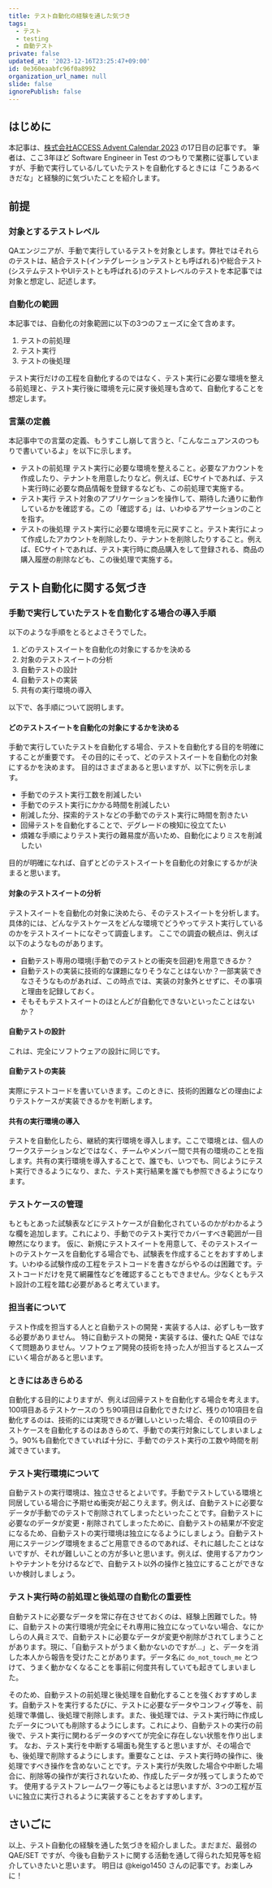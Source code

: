 ```yaml
---
title: テスト自動化の経験を通した気づき
tags:
  - テスト
  - testing
  - 自動テスト
private: false
updated_at: '2023-12-16T23:25:47+09:00'
id: 0e360eaabfc96f0a8992
organization_url_name: null
slide: false
ignorePublish: false
---
```

## はじめに

本記事は、[株式会社ACCESS Advent Calendar 2023](https://qiita.com/advent-calendar/2023/access) の17日目の記事です。
筆者は、ここ3年ほど Software Engineer in Test のつもりで業務に従事していますが、手動で実行している/していたテストを自動化するときには「こうあるべきだな」と経験的に気づいたことを紹介します。

## 前提

### 対象とするテストレベル

QAエンジニアが、手動で実行しているテストを対象とします。弊社ではそれらのテストは、結合テスト(インテグレーションテストとも呼ばれる)や総合テスト(システムテストやUIテストとも呼ばれる)のテストレベルのテストを本記事では対象と想定し、記述します。

### 自動化の範囲

本記事では、自動化の対象範囲に以下の3つのフェーズに全て含めます。

1. テストの前処理
2. テスト実行
3. テストの後処理

テスト実行だけの工程を自動化するのではなく、テスト実行に必要な環境を整える前処理と、テスト実行後に環境を元に戻す後処理も含めて、自動化することを想定します。

### 言葉の定義

本記事中での言葉の定義、もうすこし崩して言うと、「こんなニュアンスのつもりで書いているよ」を以下に示します。

- テストの前処理
  テスト実行に必要な環境を整えること。必要なアカウントを作成したり、テナントを用意したりなど。例えば、ECサイトであれば、テスト実行時に必要な商品情報を登録するなども、この前処理で実施する。
- テスト実行
  テスト対象のアプリケーションを操作して、期待した通りに動作しているかを確認する。この「確認する」は、いわゆるアサーションのことを指す。
- テストの後処理
  テスト実行に必要な環境を元に戻すこと。テスト実行によって作成したアカウントを削除したり、テナントを削除したりすること。例えば、ECサイトであれば、テスト実行時に商品購入をして登録される、商品の購入履歴の削除なども、この後処理で実施する。

## テスト自動化に関する気づき

### 手動で実行していたテストを自動化する場合の導入手順

以下のような手順をとるとよさそうでした。

1. どのテストスイートを自動化の対象にするかを決める
1. 対象のテストスイートの分析
1. 自動テストの設計
1. 自動テストの実装
1. 共有の実行環境の導入

以下で、各手順について説明します。

#### どのテストスイートを自動化の対象にするかを決める

手動で実行していたテストを自動化する場合、テストを自動化する目的を明確にすることが重要です。
その目的にそって、どのテストスイートを自動化の対象にするかを決めます。
目的はさまざまあると思いますが、以下に例を示します。

- 手動でのテスト実行工数を削減したい
- 手動でのテスト実行にかかる時間を削減したい
- 削減した分、探索的テストなどの手動でのテスト実行に時間を割きたい
- 回帰テストを自動化することで、デグレードの検知に役立てたい
- 煩雑な手順によりテスト実行の難易度が高いため、自動化によりミスを削減したい

目的が明確になれば、自ずとどのテストスイートを自動化の対象にするかが決まると思います。

#### 対象のテストスイートの分析

テストスイートを自動化の対象に決めたら、そのテストスイートを分析します。
具体的には、どんなテストケースをどんな環境でどうやってテスト実行しているのかをテストスイートになぞって調査します。
ここでの調査の観点は、例えば以下のようなものがあります。

- 自動テスト専用の環境(手動でのテストとの衝突を回避)を用意できるか？
- 自動テストの実装に技術的な課題になりそうなことはないか？一部実装できなさそうなものがあれば、この時点では、実装の対象外とせずに、その事項と理由を記録しておく。
- そもそもテストスイートのほとんどが自動化できないといったことはないか？

#### 自動テストの設計

これは、完全にソフトウェアの設計に同じです。

#### 自動テストの実装

実際にテストコードを書いていきます。このときに、技術的困難などの理由によりテストケースが実装できるかを判断します。

#### 共有の実行環境の導入

テストを自動化したら、継続的実行環境を導入します。ここで環境とは、個人のワークステーションなどではなく、チームやメンバー間で共有の環境のことを指します。共有の実行環境を導入することで、誰でも、いつでも、同じようにテスト実行できるようになり、また、テスト実行結果を誰でも参照できるようになります。

### テストケースの管理

もともとあった試験表などにテストケースが自動化されているのかがわかるような欄を追加します。これにより、手動でのテスト実行でカバーすべき範囲が一目瞭然になります。
仮に、新規にテストスイートを用意して、そのテストスイートのテストケースを自動化する場合でも、試験表を作成することをおすすめします。いわゆる試験作成の工程をテストコードを書きながらやるのは困難です。テストコードだけを見て網羅性などを確認することもできません。少なくともテスト設計の工程を踏む必要があると考えています。

### 担当者について

テスト作成を担当する人とと自動テストの開発・実装する人は、必ずしも一致する必要がありません。
特に自動テストの開発・実装するは、優れた QAE ではなくて問題ありません。ソフトウェア開発の技術を持った人が担当するとスムーズにいく場合があると思います。

### ときにはあきらめる

自動化する目的によりますが、例えば回帰テストを自動化する場合を考えます。100項目あるテストケースのうち90項目は自動化できたけど、残りの10項目を自動化するのは、技術的には実現できるが難しいといった場合、その10項目のテストケースを自動化するのはあきらめて、手動での実行対象にしてしまいましょう。90%も自動化できていれば十分に、手動でのテスト実行の工数や時間を削減できています。

### テスト実行環境について

自動テストの実行環境は、独立させるとよいです。手動でテストしている環境と同居している場合に予期せぬ衝突が起こりえます。例えば、自動テストに必要なデータが手動でのテストで削除されてしまったといったことです。自動テストに必要なのデータが変更・削除されてしまったために、自動テストの結果が不安定になるため、自動テストの実行環境は独立になるようにしましょう。自動テスト用にステージング環境をまるごと用意できるのであれば、それに越したことはないですが、それが難しいことの方が多いと思います。例えば、使用するアカウントやテナントを分けるなどで、自動テスト以外の操作と独立にすることができないか検討しましょう。

### テスト実行時の前処理と後処理の自動化の重要性

自動テストに必要なデータを常に存在させておくのは、経験上困難でした。特に、自動テストの実行環境が完全にそれ専用に独立になっていない場合、なにかしらの人員ミスで、自動テストに必要なデータが変更や削除がされてしまうことがあります。現に、「自動テストがうまく動かないのですが...」と、データを消した本人から報告を受けたことがあります。データ名に `do_not_touch_me` とつけて、うまく動かなくなることを事前に何度共有していても起きてしまいました。

そのため、自動テストの前処理と後処理を自動化することを強くおすすめします。自動テストを実行するたびに、テストに必要なデータやコンフィグ等を、前処理で準備し、後処理で削除します。また、後処理では、テスト実行時に作成したデータについても削除するようにします。これにより、自動テストの実行の前後で、テスト実行に関わるデータのすべてが完全に存在しない状態を作り出します。
なお、テスト実行を中断する場面も発生すると思いますが、その場合でも、後処理で削除するようにします。重要なことは、テスト実行時の操作に、後処理ですべき操作を含めないことです。テスト実行が失敗した場合や中断した場合に、削除等の操作が実行されないため、作成したデータが残ってしまうためです。
使用するテストフレームワーク等にもよるとは思いますが、3つの工程が互いに独立に実行されるように実装することをおすすめします。

## さいごに

以上、テスト自動化の経験を通した気づきを紹介しました。まだまだ、最弱の QAE/SET ですが、今後も自動テストに関する活動を通して得られた知見等を紹介していきたいと思います。
明日は @keigo1450 さんの記事です。お楽しみに！


<!-- zenn article id: d419231f9db520 -->
